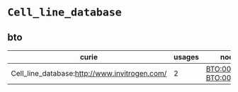 # `Cell_line_database`

## bto

| curie                                         |   usages | nodes                                                                                                |
|-----------------------------------------------|----------|------------------------------------------------------------------------------------------------------|
| Cell_line_database:http://www.invitrogen.com/ |        2 | [BTO:0002974](https://bioregistry.io/BTO:0002974), [BTO:0003619](https://bioregistry.io/BTO:0003619) |

